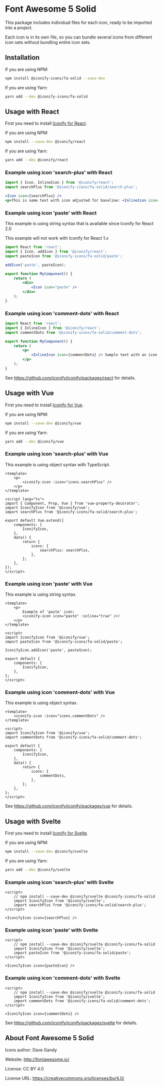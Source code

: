 # Font Awesome 5 Solid

This package includes individual files for each icon, ready to be imported into a project.

Each icon is in its own file, so you can bundle several icons from different icon sets without bundling entire icon sets.

## Installation

If you are using NPM:

```bash
npm install @iconify-icons/fa-solid --save-dev
```

If you are using Yarn:

```bash
yarn add --dev @iconify-icons/fa-solid
```

## Usage with React

First you need to install [Iconify for React](https://github.com/iconify/iconify/packages/react).

If you are using NPM:

```bash
npm install --save-dev @iconify/react
```

If you are using Yarn:

```bash
yarn add --dev @iconify/react
```

### Example using icon 'search-plus' with React

```js
import { Icon, InlineIcon } from '@iconify/react';
import searchPlus from '@iconify-icons/fa-solid/search-plus';
```

```jsx
<Icon icon={searchPlus} />
<p>This is some text with icon adjusted for baseline: <InlineIcon icon={searchPlus} /></p>
```

### Example using icon 'paste' with React

This example is using string syntax that is available since Iconify for React 2.0

This example will not work with Iconify for React 1.x

```jsx
import React from 'react';
import { Icon, addIcon } from '@iconify/react';
import pasteIcon from '@iconify-icons/fa-solid/paste';

addIcon('paste', pasteIcon);

export function MyComponent() {
	return (
		<div>
			<Icon icon="paste" />
		</div>
	);
}
```

### Example using icon 'comment-dots' with React

```jsx
import React from 'react';
import { InlineIcon } from '@iconify/react';
import commentDots from '@iconify-icons/fa-solid/comment-dots';

export function MyComponent() {
	return (
		<p>
			<InlineIcon icon={commentDots} /> Sample text with an icon.
		</p>
	);
}
```

See https://github.com/iconify/iconify/packages/react for details.

## Usage with Vue

First you need to install [Iconify for Vue](https://github.com/iconify/iconify/packages/vue).

If you are using NPM:

```bash
npm install --save-dev @iconify/vue
```

If you are using Yarn:

```bash
yarn add --dev @iconify/vue
```

### Example using icon 'search-plus' with Vue

This example is using object syntax with TypeScript.

```vue
<template>
	<p>
		<iconify-icon :icon="icons.searchPlus" />
	</p>
</template>

<script lang="ts">
import { Component, Prop, Vue } from 'vue-property-decorator';
import IconifyIcon from '@iconify/vue';
import searchPlus from '@iconify-icons/fa-solid/search-plus';

export default Vue.extend({
	components: {
		IconifyIcon,
	},
	data() {
		return {
			icons: {
				searchPlus: searchPlus,
			},
		};
	},
});
</script>
```

### Example using icon 'paste' with Vue

This example is using string syntax.

```vue
<template>
	<p>
		Example of 'paste' icon:
		<iconify-icon icon="paste" :inline="true" />!
	</p>
</template>

<script>
import IconifyIcon from '@iconify/vue';
import pasteIcon from '@iconify-icons/fa-solid/paste';

IconifyIcon.addIcon('paste', pasteIcon);

export default {
	components: {
		IconifyIcon,
	},
};
</script>
```

### Example using icon 'comment-dots' with Vue

This example is using object syntax.

```vue
<template>
	<iconify-icon :icon="icons.commentDots" />
</template>

<script>
import IconifyIcon from '@iconify/vue';
import commentDots from '@iconify-icons/fa-solid/comment-dots';

export default {
	components: {
		IconifyIcon,
	},
	data() {
		return {
			icons: {
				commentDots,
			},
		};
	},
};
</script>
```

See https://github.com/iconify/iconify/packages/vue for details.

## Usage with Svelte

First you need to install [Iconify for Svelte](https://github.com/iconify/iconify/packages/svelte).

If you are using NPM:

```bash
npm install --save-dev @iconify/svelte
```

If you are using Yarn:

```bash
yarn add --dev @iconify/svelte
```

### Example using icon 'search-plus' with Svelte

```svelte
<script>
    // npm install --save-dev @iconify/svelte @iconify-icons/fa-solid
    import IconifyIcon from '@iconify/svelte';
    import searchPlus from '@iconify-icons/fa-solid/search-plus';
</script>

<IconifyIcon icon={searchPlus} />
```

### Example using icon 'paste' with Svelte

```svelte
<script>
    // npm install --save-dev @iconify/svelte @iconify-icons/fa-solid
    import IconifyIcon from '@iconify/svelte';
    import pasteIcon from '@iconify-icons/fa-solid/paste';
</script>

<IconifyIcon icon={pasteIcon} />
```

### Example using icon 'comment-dots' with Svelte

```svelte
<script>
    // npm install --save-dev @iconify/svelte @iconify-icons/fa-solid
    import IconifyIcon from '@iconify/svelte';
    import commentDots from '@iconify-icons/fa-solid/comment-dots';
</script>

<IconifyIcon icon={commentDots} />
```

See https://github.com/iconify/iconify/packages/svelte for details.

## About Font Awesome 5 Solid

Icons author: Dave Gandy

Website: http://fontawesome.io/

License: CC BY 4.0

License URL: https://creativecommons.org/licenses/by/4.0/
